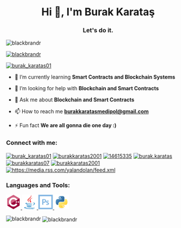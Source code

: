 <h1 align="center">Hi 👋, I'm Burak Karataş</h1>
<h3 align="center">Let's do it.</h3>

<p align="left"> <img src="https://komarev.com/ghpvc/?username=blackbrandr&label=Profile%20views&color=0e75b6&style=flat" alt="blackbrandr" /> </p>

<p align="left"> <a href="https://github.com/ryo-ma/github-profile-trophy"><img src="https://github-profile-trophy.vercel.app/?username=blackbrandr" alt="blackbrandr" /></a> </p>

<p align="left"> <a href="https://twitter.com/burak_karatas01" target="blank"><img src="https://img.shields.io/twitter/follow/burak_karatas01?logo=twitter&style=for-the-badge" alt="burak_karatas01" /></a> </p>

- 🌱 I’m currently learning **Smart Contracts and Blockchain Systems**

- 🤝 I’m looking for help with **Blockchain and Smart Contracts**

- 💬 Ask me about **Blockchain and Smart Contracts**

- 📫 How to reach me **burakkaratasmedipol@gmail.com**

- ⚡ Fun fact **We are all gonna die one day :)**

<h3 align="left">Connect with me:</h3>
<p align="left">
<a href="https://twitter.com/burak_karatas01" target="blank"><img align="center" src="https://raw.githubusercontent.com/rahuldkjain/github-profile-readme-generator/master/src/images/icons/Social/twitter.svg" alt="burak_karatas01" height="30" width="40" /></a>
<a href="https://linkedin.com/in/burakkaratas2001" target="blank"><img align="center" src="https://raw.githubusercontent.com/rahuldkjain/github-profile-readme-generator/master/src/images/icons/Social/linked-in-alt.svg" alt="burakkaratas2001" height="30" width="40" /></a>
<a href="https://stackoverflow.com/users/14615335" target="blank"><img align="center" src="https://raw.githubusercontent.com/rahuldkjain/github-profile-readme-generator/master/src/images/icons/Social/stack-overflow.svg" alt="14615335" height="30" width="40" /></a>
<a href="https://fb.com/burak.karatas" target="blank"><img align="center" src="https://raw.githubusercontent.com/rahuldkjain/github-profile-readme-generator/master/src/images/icons/Social/facebook.svg" alt="burak.karatas" height="30" width="40" /></a>
<a href="https://instagram.com/burakkaratas07" target="blank"><img align="center" src="https://raw.githubusercontent.com/rahuldkjain/github-profile-readme-generator/master/src/images/icons/Social/instagram.svg" alt="burakkaratas07" height="30" width="40" /></a>
<a href="https://www.hackerrank.com/burakkaratas2001" target="blank"><img align="center" src="https://raw.githubusercontent.com/rahuldkjain/github-profile-readme-generator/master/src/images/icons/Social/hackerrank.svg" alt="burakkaratas2001" height="30" width="40" /></a>
<a href="/https://media.rss.com/yalandolan/feed.xml" target="blank"><img align="center" src="https://raw.githubusercontent.com/rahuldkjain/github-profile-readme-generator/master/src/images/icons/Social/rss.svg" alt="https://media.rss.com/yalandolan/feed.xml" height="30" width="40" /></a>
</p>

<h3 align="left">Languages and Tools:</h3>
<p align="left"> <a href="https://www.w3schools.com/cpp/" target="_blank"> <img src="https://raw.githubusercontent.com/devicons/devicon/master/icons/cplusplus/cplusplus-original.svg" alt="cplusplus" width="40" height="40"/> </a> <a href="https://www.java.com" target="_blank"> <img src="https://raw.githubusercontent.com/devicons/devicon/master/icons/java/java-original.svg" alt="java" width="40" height="40"/> </a> <a href="https://www.photoshop.com/en" target="_blank"> <img src="https://raw.githubusercontent.com/devicons/devicon/master/icons/photoshop/photoshop-line.svg" alt="photoshop" width="40" height="40"/> </a> <a href="https://www.python.org" target="_blank"> <img src="https://raw.githubusercontent.com/devicons/devicon/master/icons/python/python-original.svg" alt="python" width="40" height="40"/> </a> </p>

<p><img align="left" src="https://github-readme-stats.vercel.app/api/top-langs?username=blackbrandr&show_icons=true&locale=en&layout=compact" alt="blackbrandr" /></p>

<p>&nbsp;<img align="center" src="https://github-readme-stats.vercel.app/api?username=blackbrandr&show_icons=true&locale=en" alt="blackbrandr" /></p>
